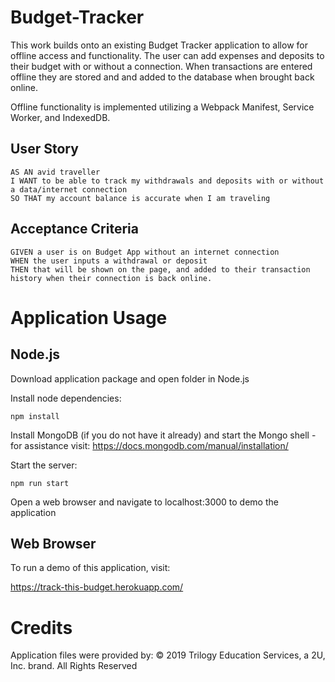 # Budget-Tracker

This work builds onto an existing Budget Tracker application to allow for offline access and functionality. The user can add expenses and deposits to their budget with or without a connection. When transactions are entered offline they are stored and and added to the database when brought back online.

Offline functionality is implemented utilizing a Webpack Manifest, Service Worker, and IndexedDB.

## User Story

```
AS AN avid traveller
I WANT to be able to track my withdrawals and deposits with or without a data/internet connection
SO THAT my account balance is accurate when I am traveling
```

## Acceptance Criteria

```
GIVEN a user is on Budget App without an internet connection
WHEN the user inputs a withdrawal or deposit
THEN that will be shown on the page, and added to their transaction history when their connection is back online.
```

# Application Usage

## Node.js

Download application package and open folder in Node.js

Install node dependencies:

```
npm install
```

Install MongoDB (if you do not have it already) and start the Mongo shell - for assistance visit: https://docs.mongodb.com/manual/installation/

Start the server:

```
npm run start
```

Open a web browser and navigate to localhost:3000 to demo the application

## Web Browser

To run a demo of this application, visit:

https://track-this-budget.herokuapp.com/

# Credits

Application files were provided by:
© 2019 Trilogy Education Services, a 2U, Inc. brand. All Rights Reserved
